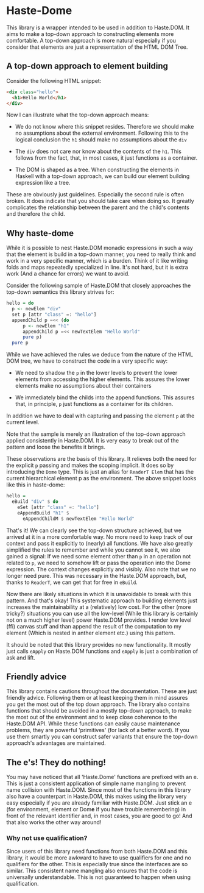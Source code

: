 # Haste-Dome

This library is a wrapper intended to be used in addition
to Haste.DOM. It aims to make a top-down approach to
constructing elements more comfortable. A top-down
approach is more natural especially if you consider
that elements are just a representation of the HTML
DOM Tree.

## A top-down approach to element building

Consider the following HTML snippet:

```html
<div class="hello">
  <h1>Hello World</h1>
</div>
```

Now I can illustrate what the top-down approach means:

 * We do not know where this snippet resides. Therefore
   we should make no assumptions about the external
   environment. Following this to the logical conclusion
   the `h1` should make no assumptions about the `div`

 * The `div` does not care nor know about the contents
   of the `h1`. This follows from the fact, that, in most cases,
   it just functions as a container.

 * The DOM is shaped as a tree. When constructing the
   elements in Haskell with a top-down approach, we
   can build our element building expression like a tree.

These are obviously just guidelines. Especially the second
rule is often broken. It does indicate that you should
take care when doing so. It greatly complicates the
relationship between the parent and the child's contents
and therefore the child.

## Why haste-dome

While it is possible to nest Haste.DOM monadic expressions in such
a way that the element is build in a top-down manner, you
need to really think and work in a very specific manner,
which is a burden. Think of it like writing folds
and maps repeatedly specialized in line. It's not hard,
but it is extra work (And a chance for errors) we want to avoid.

Consider the following sample of Haste.DOM that closely
approaches the top-down semantics this library strives
for:

```haskell
hello = do
  p <- newElem "div"
  set p [attr "class" =: "hello"]
  appendChild p =<< (do
      p <- newElem "h1"
      appendChild p =<< newTextElem "Hello World"
      pure p)
  pure p
```

While we have achieved the rules we deduce from the nature
of the HTML DOM tree, we have to construct the code in
a very specific way:


 * We need to shadow the `p` in the lower levels to prevent
   the lower elements from accessing the higher elements.
   This assures the lower elements make no assumptions
   about their containers

 * We immediately bind the childs into the append functions.
   This assures that, in principle, `p` just functions as a
   container for its children.

In addition we have to deal with capturing and passing
the element `p` at the current level.

Note that the sample is merely an illustration of the top-down
approach applied consistently in Haste.DOM. It is very
easy to break out of the pattern and loose the benefits it
brings.

These observations are the basis of this library. It relieves
both the need for the explicit `p` passing and makes the
scoping implicit. It does so by introducing the `Dome` type.
This is just an alias for `ReaderT Elem` that has the
current hierarchical element p as the environment.
The above snippet looks like this in haste-dome:

```haskell
hello =
  eBuild "div" $ do
    eSet [attr "class" =: "hello"]
    eAppendBuild "h1" $
      eAppendChildM $ newTextElem "Hello World"
```

That's it! We can clearly see the top-down structure
achieved, but we arrived at it in a more comfortable
way. No more need to keep track of our context
and pass it explicitly to (nearly) all functions.
We have also greatly simplified the rules to remember
and while you cannot see it, we also gained a signal:
If we need some element other than `p` in an operation
not related to `p`, we need to somehow lift or pass the
operation into the Dome expression. The context changes
explicitly and visibly. Also note that we no longer
need pure. This was necessary in the Haste.DOM approach,
but, thanks to `ReaderT`, we can get that for free in
`eBuild`.

Now there are likely situations in which it is unavoidable
to break with this pattern. And that's okay! This systematic
approach to building elements just increases the maintainability
at a (relatively) low cost. For the other (more tricky?) situations
you can use all the low-level (While this library is certainly not
on a much higher level) power Haste.DOM provides. I
render low level (ffi) canvas stuff and than append the result of the
computation to my element (Which is nested in anther element etc.) using this pattern.

It should be noted that this library provides no new
functionality. It mostly just calls `eApply` on Haste.DOM
functions and `eApply` is just a combination of ask and lift.

## Friendly advice

This library contains cautions
throughout the documentation. These are just friendly advice.
Following them or at least keeping them in mind assures
you get the most out of the top down approach. The library
also contains functions that should be avoided in a mostly
top-down approach, to make the most out of the environment and to
keep close coherence to the Haste.DOM API. While these functions
can easily cause maintenance problems, they are powerful
'primitives' (for lack of a better word). If you use them
smartly you can construct safer variants that ensure the
top-down approach's advantages are maintained.

## The e's! They do nothing!

You may have noticed that all 'Haste.Dome' functions are
prefixed with an e. This is just a consistent application
of simple name mangling to prevent name collision with
Haste.DOM. Since most of the functions in this library
also have a counterpart in Haste.DOM, this makes using
the library very easy especially if you are already
familiar with Haste.DOM. Just stick an e (for environment,
element or Dom**e** if you have trouble remembering) in
front of the relevant identifier and, in most cases, you
are good to go! And that also works the other way around!

### Why not use qualification?

Since users of this library need functions from both
Haste.DOM and this library, it would be more awkward
to have to use qualifiers for one and no qualifiers for the
other. This is especially true since the interfaces
are so similar. This consistent name mangling also
ensures that the code is universally understandable.
This is not guaranteed to happen when using qualification.
